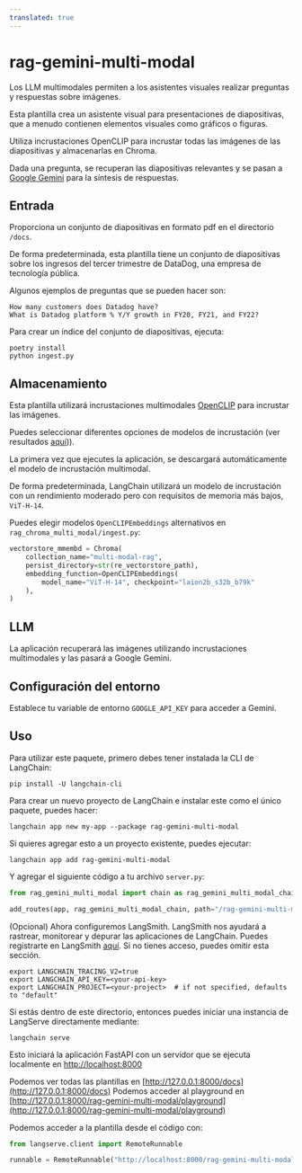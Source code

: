 ```yaml
---
translated: true
---
```


# rag-gemini-multi-modal

Los LLM multimodales permiten a los asistentes visuales realizar preguntas y respuestas sobre imágenes.

Esta plantilla crea un asistente visual para presentaciones de diapositivas, que a menudo contienen elementos visuales como gráficos o figuras.

Utiliza incrustaciones OpenCLIP para incrustar todas las imágenes de las diapositivas y almacenarlas en Chroma.

Dada una pregunta, se recuperan las diapositivas relevantes y se pasan a [Google Gemini](https://deepmind.google/technologies/gemini/#introduction) para la síntesis de respuestas.

## Entrada

Proporciona un conjunto de diapositivas en formato pdf en el directorio `/docs`.

De forma predeterminada, esta plantilla tiene un conjunto de diapositivas sobre los ingresos del tercer trimestre de DataDog, una empresa de tecnología pública.

Algunos ejemplos de preguntas que se pueden hacer son:

```text
How many customers does Datadog have?
What is Datadog platform % Y/Y growth in FY20, FY21, and FY22?
```

Para crear un índice del conjunto de diapositivas, ejecuta:

```shell
poetry install
python ingest.py
```

## Almacenamiento

Esta plantilla utilizará incrustaciones multimodales [OpenCLIP](https://github.com/mlfoundations/open_clip) para incrustar las imágenes.

Puedes seleccionar diferentes opciones de modelos de incrustación (ver resultados [aquí](https://github.com/mlfoundations/open_clip/blob/main/docs/openclip_results.csv))).

La primera vez que ejecutes la aplicación, se descargará automáticamente el modelo de incrustación multimodal.

De forma predeterminada, LangChain utilizará un modelo de incrustación con un rendimiento moderado pero con requisitos de memoria más bajos, `ViT-H-14`.

Puedes elegir modelos `OpenCLIPEmbeddings` alternativos en `rag_chroma_multi_modal/ingest.py`:

```python
vectorstore_mmembd = Chroma(
    collection_name="multi-modal-rag",
    persist_directory=str(re_vectorstore_path),
    embedding_function=OpenCLIPEmbeddings(
        model_name="ViT-H-14", checkpoint="laion2b_s32b_b79k"
    ),
)
```

## LLM

La aplicación recuperará las imágenes utilizando incrustaciones multimodales y las pasará a Google Gemini.

## Configuración del entorno

Establece tu variable de entorno `GOOGLE_API_KEY` para acceder a Gemini.

## Uso

Para utilizar este paquete, primero debes tener instalada la CLI de LangChain:

```shell
pip install -U langchain-cli
```

Para crear un nuevo proyecto de LangChain e instalar este como el único paquete, puedes hacer:

```shell
langchain app new my-app --package rag-gemini-multi-modal
```

Si quieres agregar esto a un proyecto existente, puedes ejecutar:

```shell
langchain app add rag-gemini-multi-modal
```

Y agregar el siguiente código a tu archivo `server.py`:

```python
from rag_gemini_multi_modal import chain as rag_gemini_multi_modal_chain

add_routes(app, rag_gemini_multi_modal_chain, path="/rag-gemini-multi-modal")
```

(Opcional) Ahora configuremos LangSmith.
LangSmith nos ayudará a rastrear, monitorear y depurar las aplicaciones de LangChain.
Puedes registrarte en LangSmith [aquí](https://smith.langchain.com/).
Si no tienes acceso, puedes omitir esta sección.

```shell
export LANGCHAIN_TRACING_V2=true
export LANGCHAIN_API_KEY=<your-api-key>
export LANGCHAIN_PROJECT=<your-project>  # if not specified, defaults to "default"
```

Si estás dentro de este directorio, entonces puedes iniciar una instancia de LangServe directamente mediante:

```shell
langchain serve
```

Esto iniciará la aplicación FastAPI con un servidor que se ejecuta localmente en
[http://localhost:8000](http://localhost:8000)

Podemos ver todas las plantillas en [http://127.0.0.1:8000/docs](http://127.0.0.1:8000/docs)
Podemos acceder al playground en [http://127.0.0.1:8000/rag-gemini-multi-modal/playground](http://127.0.0.1:8000/rag-gemini-multi-modal/playground)

Podemos acceder a la plantilla desde el código con:

```python
from langserve.client import RemoteRunnable

runnable = RemoteRunnable("http://localhost:8000/rag-gemini-multi-modal")
```
